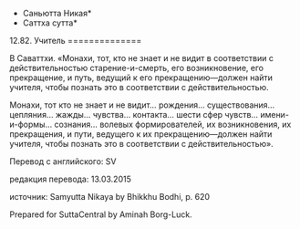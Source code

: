 * Саньютта Никая*
* Саттха сутта*

12\.82\. Учитель
\=\=\=\=\=\=\=\=\=\=\=\=\=\=

В Саваттхи\. «Монахи, тот, кто не знает и не видит в соответствии с действительностью старение\-и\-смерть, его возникновение, его прекращение, и путь, ведущий к его прекращению—должен найти учителя, чтобы познать это в соответствии с действительностью\.

Монахи, тот кто не знает и не видит… рождения… существования… цепляния… жажды… чувства… контакта… шести сфер чувств… имени\-и\-формы… сознания… волевых формирователей, их возникновения, их прекращения, и пути, ведущего к их прекращению—должен найти учителя, чтобы познать это в соответствии с действительностью»\.

Перевод с английского: SV

редакция перевода: 13\.03\.2015

источник: Samyutta Nikaya by Bhikkhu Bodhi, p\. 620

Prepared for SuttaCentral by Aminah Borg\-Luck\.